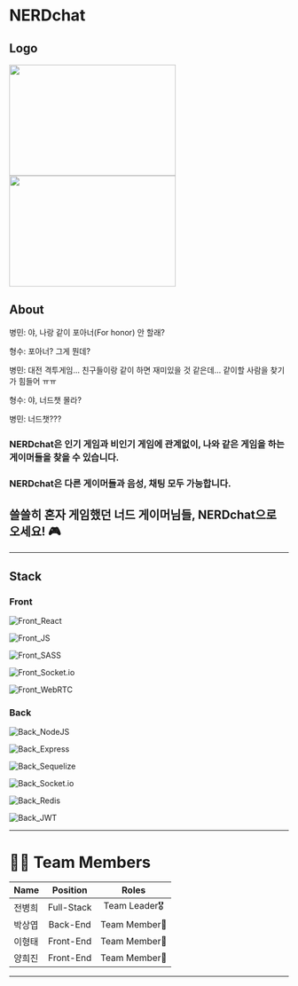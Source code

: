 # NERDchat

## Logo
<img src="https://user-images.githubusercontent.com/79839230/132945747-d75e1792-a210-4a14-92c6-5c4f67e27eea.gif" width="300" height="200" /> <img src="https://user-images.githubusercontent.com/79839230/132945813-7729507a-275f-41cc-8635-7927839a2bb9.gif" width="300" height="200" />

## About
병민: 야, 나랑 같이 포아너(For honor) 안 할래?

형수: 포아너? 그게 뭔데?

병민: 대전 격투게임… 친구들이랑 같이 하면 재미있을 것 같은데… 같이할 사람을 찾기가 힘들어 ㅠㅠ

형수: 야, 너드챗 몰라?

병민: 너드챗???


### NERDchat은 인기 게임과 비인기 게임에 관계없이, 나와 같은 게임을 하는 게이머들을 찾을 수 있습니다.
### NERDchat은 다른 게이머들과 음성, 채팅 모두 가능합니다.
##  쓸쓸히 혼자 게임했던 너드 게이머님들, NERDchat으로 오세요! 🎮

***

## Stack

### Front

![Front_React](https://img.shields.io/badge/FRONT-REACT-61DAFB?style=for-the-badge&logo=react)

![Front_JS](https://img.shields.io/badge/FRONT-JAVASCRIPT-F7DF1E?style=for-the-badge&logo=javascript)

![Front_SASS](https://img.shields.io/badge/FRONT-SASS-CC6699?style=for-the-badge&logo=Sass)

![Front_Socket.io](https://img.shields.io/badge/FRONT-Socket.io-010101?style=for-the-badge&logo=Socket.io)

![Front_WebRTC](https://img.shields.io/badge/FRONT-WebRTC-333333?style=for-the-badge&logo=WebRTC)

### Back

![Back_NodeJS](https://img.shields.io/badge/BACK-NODE.JS-339933?style=for-the-badge&logo=node.js)

![Back_Express](https://img.shields.io/badge/BACK-EXPRESS-000000?style=for-the-badge&logo=express)

![Back_Sequelize](https://img.shields.io/badge/BACK-Sequelize-52B0E7?style=for-the-badge&logo=Sequelize)

![Back_Socket.io](https://img.shields.io/badge/BACK-Socket.io-010101?style=for-the-badge&logo=Socket.io)

![Back_Redis](https://img.shields.io/badge/BACK-REDIS-DC382D?style=for-the-badge&logo=redis)

![Back_JWT](https://img.shields.io/badge/BACK-JWT-000000?style=for-the-badge&logo=JSON%20Web%20Tokens)

***

# 🙌🏻 Team Members

| Name     | Position | Roles     |
| :---        |    :----:   |          :---: |
| 전병희   | Full-Stack       | Team Leader🎖   |
| 박상엽   | Back-End       | Team Member🏅   |
| 이형태   | Front-End      | Team Member🏅   |
| 양희진   | Front-End      | Team Member🏅   |

***
